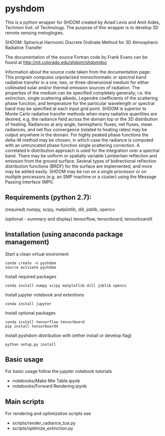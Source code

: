# pyshdom

This is a python wrapper for SHDOM created by Aviad Levis and Amit Aides, Technion Inst. of Technology.
The purpose of this wrapper is to develop 3D remote sensing metoglogies. 

SHDOM: Spherical Harmonic Discrete Ordinate Method for 3D Atmospheric Radiative Transfer

The documentation of the source Fortran code by Frank Evans can be found at
http://nit.colorado.edu/shdom/shdomdoc

Information about the source code taken from the documentation page:
This program computes unpolarized monochromatic or spectral band radiative transfer in a one, two,
or three-dimensional medium for either collimated solar and/or thermal emission sources of radiation.
The properties of the medium can be specified completely generally, i.e. the extinction, single 
scattering albedo, Legendre coefficients of the scattering phase function, and temperature for
the particular wavelength or spectral band may be specified at each input grid point. SHDOM is
superior to Monte Carlo radiative transfer methods when many radiative quantities are desired,
e.g. the radiance field across the domain top or the 3D distribution of heating. Radiances at
any angle, hemispheric fluxes, net fluxes, mean radiances, and net flux convergence (related
to heating rates) may be output anywhere in the domain. For highly peaked phase functions the 
delta-M method may be chosen, in which case the radiance is computed with an untruncated phase
function single scattering correction. A correlated k-distribution approach is used for the
integration over a spectral band. There may be uniform or spatially variable Lambertian
reflection and emission from the ground surface. Several types of bidirectional reflection
distribution functions (BRDF) for the surface are implemented, and more may be added easily.
SHDOM may be run on a single processor or on multiple processors (e.g. an SMP machine or a
cluster) using the Message Passing Interface (MPI).


## Requirements (python 2.7):
(required) numpy, scipy, matplotlib, dill, joblib, opencv

(optional - summary and display) tensorflow, tensorboard, tensorboardX

## Installation (using anaconda package management)

Start a clean virtual enviroment
```
conda create -n pyshdom
source activate pyshdom
```

Install required packages
```
conda install numpy scipy matplotlib dill joblib opencv
```

Install jupyter notebook and extentions
```
conda install jupyter
```

Install optional packages
```
conda install tensorflow tensorboard
pip install tensorboardX
```

Install pyshdom distribution with (either install or develop flag)
```
python setup.py install
```

## Basic usage
For basic usage follow the jupyter notebook tutorials
 - notebooks/Make Mie Table.ipynb
 - notebooks/Forward Rendering.ipynb 

## Main scripts
For rendering and optimization scripts see
  - scripts/render_radiance_toa.py
  - scripts/optimize_extinction.py
